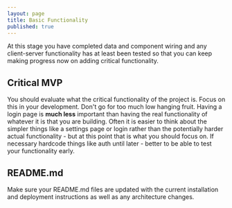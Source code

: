 ```yaml
---
layout: page
title: Basic Functionality
published: true
---
```



At this stage you have completed data and component wiring and any client-server functionality has at least been tested so that you can keep making progress now on adding critical functionality.

## Critical MVP

You should evaluate what the critical functionality of the project is.  Focus on this in your development.  Don't go for too much low hanging fruit.  Having a login page is **much less** important than having the real functionality of whatever it is that you are building. Often it is easier to think about the simpler things like a settings page or login rather than the potentially harder actual functionality - but at this point that is what you should focus on. If necessary hardcode things like auth until later - better to be able to test your functionality early.

## README.md

Make sure your README.md files are updated with the current installation and deployment instructions as well as any architecture changes.
